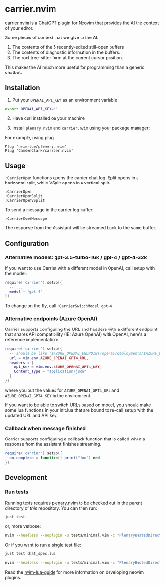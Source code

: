 # carrier.nvim

carrier.nvim is a ChatGPT plugin for Neovim that provides
the AI the context of your editor.

Some pieces of context that we give to the AI:
1. The contents of the 5 recently-edited still-open buffers
2. The contents of diagnostic information in the buffers.
3. The root tree-sitter form at the current cursor position.

This makes the AI much more useful for programming than a generic chatbot.

## Installation

1. Put your `OPENAI_API_KEY` as an environment variable

```bash
export OPENAI_API_KEY=""
```

2. Have curl installed on your machine

3. Install `plenary.nvim` and `carrier.nvim` using your package manager:

For example, using plug

```vim
Plug 'nvim-lua/plenary.nvim'
Plug 'CamdenClark/carrier.nvim'
```

## Usage

`:CarrierOpen` functions opens the carrier chat log. 
Split opens in a horizontal split, while VSplit opens in a vertical split.

```vim
:CarrierOpen
:CarrierOpenSplit
:CarrierOpenVSplit
```

To send a message in the carrier log buffer:

```vim
:CarrierSendMessage
```

The response from the Assistant will be streamed back to the same buffer.

## Configuration

### Alternative models: gpt-3.5-turbo-16k / gpt-4 / gpt-4-32k

If you want to use Carrier with a different model in OpenAI, call setup with the model:

```lua
require('carrier').setup({
  -- ...
  model = "gpt-4"
})
```

To change on the fly, call `:CarrierSwitchModel gpt-4`

### Alternative endpoints (Azure OpenAI)

Carrier supports configuring the URL and headers with a different endpoint that shares API compatibility (IE: Azure OpenAI)
with OpenAI, here's a reference implementation:

```lua
require('carrier').setup({
  -- should be like "$AZURE_OPENAI_ENDPOINT/openai/deployments/$AZURE_OPENAI_DEPLOYMENT_NAME/chat/completions?api-version=2023-07-01-preview"
  url = vim.env.AZURE_OPENAI_GPT4_URL,
  headers = { 
    Api_Key = vim.env.AZURE_OPENAI_GPT4_KEY,
    Content_Type = "application/json"
  }
})
```

where you put the values for `AZURE_OPENAI_GPT4_URL` and `AZURE_OPENAI_GPT4_KEY` in the environment.

If you want to be able to switch URLs based on model, you should make some lua functions in your
init.lua that are bound to re-call setup with the updated URL and API key.

### Callback when message finished

Carrier supports configuring a callback function that is called when a response from the assistant finishes streaming.

```lua
require('carrier').setup({
  on_complete = function() print("foo") end
})
```

## Development

### Run tests

Running tests requires [plenary.nvim][plenary] to be checked out in the parent directory of _this_ repository.
You can then run:

```bash
just test
```

or, more verbose:

```bash
nvim --headless --noplugin -u tests/minimal.vim -c "PlenaryBustedDirectory tests/ {minimal_init = 'tests/minimal.vim'}"
```

Or if you want to run a single test file:

```bash
just test chat_spec.lua
```

```bash
nvim --headless --noplugin -u tests/minimal.vim -c "PlenaryBustedDirectory tests/path_to_file.lua {minimal_init = 'tests/minimal.vim'}"
```

Read the [nvim-lua-guide][nvim-lua-guide] for more information on developing neovim plugins.

[nvim-lua-guide]: https://github.com/nanotee/nvim-lua-guide
[plenary]: https://github.com/nvim-lua/plenary.nvim
